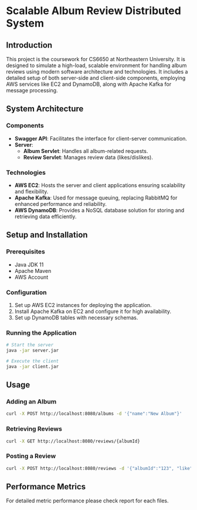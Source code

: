 # Scalable Album Review Distributed System

## Introduction

This project is the coursework for CS6650 at Northeastern University. It is designed to simulate a high-load, scalable environment for handling album reviews using modern software architecture and technologies. It includes a detailed setup of both server-side and client-side components, employing AWS services like EC2 and DynamoDB, along with Apache Kafka for message processing.

## System Architecture

### Components

- **Swagger API**: Facilitates the interface for client-server communication. 
- **Server**:
  - **Album Servlet**: Handles all album-related requests.
  - **Review Servlet**: Manages review data (likes/dislikes).

### Technologies

- **AWS EC2**: Hosts the server and client applications ensuring scalability and flexibility.
- **Apache Kafka**: Used for message queuing, replacing RabbitMQ for enhanced performance and reliability.
- **AWS DynamoDB**: Provides a NoSQL database solution for storing and retrieving data efficiently.

## Setup and Installation

### Prerequisites

- Java JDK 11
- Apache Maven
- AWS Account

### Configuration

1. Set up AWS EC2 instances for deploying the application.
2. Install Apache Kafka on EC2 and configure it for high availability.
3. Set up DynamoDB tables with necessary schemas.

### Running the Application

```bash
# Start the server
java -jar server.jar

# Execute the client
java -jar client.jar
```

## Usage

### Adding an Album

```bash
curl -X POST http://localhost:8080/albums -d '{"name":"New Album"}'
```

### Retrieving Reviews

```bash
curl -X GET http://localhost:8080/reviews/{albumId}
```

### Posting a Review

```bash
curl -X POST http://localhost:8080/reviews -d '{"albumId":"123", "like":true}'
```

## Performance Metrics
For detailed metric performance please check report for each files.


